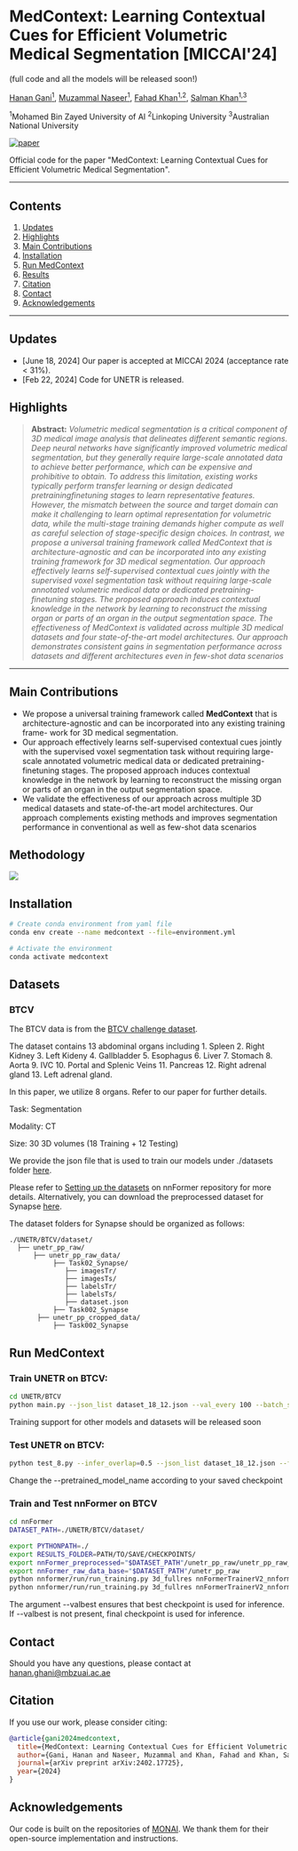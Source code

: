 # MedContext:  Learning Contextual Cues for Efficient Volumetric Medical Segmentation [MICCAI'24]
(full code and all the models will be released soon!)

[Hanan Gani<sup>1</sup>](https://hananshafi.github.io/), [Muzammal Naseer<sup>1</sup>](https://muzammal-naseer.com/), [Fahad Khan<sup>1,2</sup>](https://sites.google.com/view/fahadkhans/home), [Salman Khan<sup>1,3</sup>](https://salman-h-khan.github.io/)

<sup>1</sup>Mohamed Bin Zayed University of AI      <sup>2</sup>Linkoping University      <sup>3</sup>Australian National University

[![paper](https://img.shields.io/badge/arXiv-Paper-<COLOR>.svg)](https://arxiv.org/abs/2402.17725)

Official code for the paper "MedContext: Learning Contextual Cues for Efficient Volumetric Medical Segmentation".

<hr>

## Contents

1. [Updates](#News)
2. [Highlights](#Highlights)
3. [Main Contributions](#Main-Contributions)
4. [Installation](#Installation)
5. [Run MedContext](#Run-MedContext)
6. [Results](#Results)
7. [Citation](#Citation)
8. [Contact](#Contact)
9. [Acknowledgements](#Acknowledgements)

<hr>

## Updates

* [June 18, 2024] Our paper is accepted at MICCAI 2024 (acceptance rate < 31%).
* [Feb 22, 2024] Code for UNETR is released.

## Highlights


> **Abstract:** *Volumetric medical segmentation is a critical component
of 3D medical image analysis that delineates different semantic regions. Deep neural networks have significantly
improved volumetric medical segmentation, but they generally require large-scale annotated data to achieve better
performance, which can be expensive and prohibitive to obtain. To address this limitation, existing works typically
perform transfer learning or design dedicated pretrainingfinetuning stages to learn representative features. However,
the mismatch between the source and target domain can
make it challenging to learn optimal representation for volumetric data, while the multi-stage training demands higher
compute as well as careful selection of stage-specific design choices. In contrast, we propose a universal training
framework called MedContext that is architecture-agnostic
and can be incorporated into any existing training framework for 3D medical segmentation. Our approach effectively learns self-supervised contextual cues jointly with
the supervised voxel segmentation task without requiring
large-scale annotated volumetric medical data or dedicated
pretraining-finetuning stages. The proposed approach induces contextual knowledge in the network by learning to
reconstruct the missing organ or parts of an organ in the
output segmentation space. The effectiveness of MedContext is validated across multiple 3D medical datasets and
four state-of-the-art model architectures. Our approach
demonstrates consistent gains in segmentation performance
across datasets and different architectures even in few-shot
data scenarios*
>
<hr>

## Main Contributions
* We propose a universal training framework called **MedContext** that is architecture-agnostic and can be incorporated into any existing training frame- work for 3D medical segmentation. 
* Our approach effectively learns self-supervised contextual cues jointly with the supervised voxel segmentation task without requiring large-scale annotated volumetric medical data or dedicated pretraining-finetuning stages. The proposed approach induces contextual knowledge in the network by learning to reconstruct the missing organ or parts of an organ in the output segmentation space.
* We validate the effectiveness of our approach across multiple 3D medical datasets and state-of-the-art model architectures. Our approach complements existing methods and improves segmentation performance in conventional as well as few-shot data scenarios


## Methodology
![](https://github.com/hananshafi/MedContext/blob/main/assets/3dmsr_main_diagram.png)



## Installation

```bash
# Create conda environment from yaml file
conda env create --name medcontext --file=environment.yml

# Activate the environment
conda activate medcontext
```

## Datasets
### BTCV

The BTCV data is from the [BTCV challenge dataset](https://www.synapse.org/#!Synapse:syn3193805/wiki/217752).

The dataset contains 13 abdominal organs including 1. Spleen 2. Right Kidney 3. Left Kideny 4. Gallbladder 5. Esophagus 6. Liver 7. Stomach 8. Aorta 9. IVC 10. Portal and Splenic Veins 11. Pancreas 12. Right adrenal gland 13. Left adrenal gland.

In this paper, we utilize 8 organs. Refer to our paper for further details.

Task: Segmentation

Modality: CT

Size: 30 3D volumes (18 Training + 12 Testing)

We provide the json file  that is used to train our models under ./datasets folder [here](https://github.com/hananshafi/MedContext/blob/main/UNETR/BTCV/dataset/dataset_18_12.json).

Please refer to [Setting up the datasets](https://github.com/282857341/nnFormer) on nnFormer repository for more details. Alternatively, you can download the preprocessed dataset for Synapse [here](https://mbzuaiac-my.sharepoint.com/:u:/g/personal/abdelrahman_youssief_mbzuai_ac_ae/EbHDhSjkQW5Ak9SMPnGCyb8BOID98wdg3uUvQ0eNvTZ8RA?e=YVhfdg).

The dataset folders for Synapse should be organized as follows: 

```
./UNETR/BTCV/dataset/
  ├── unetr_pp_raw/
      ├── unetr_pp_raw_data/
           ├── Task02_Synapse/
              ├── imagesTr/
              ├── imagesTs/
              ├── labelsTr/
              ├── labelsTs/
              ├── dataset.json
           ├── Task002_Synapse
       ├── unetr_pp_cropped_data/
           ├── Task002_Synapse
 ```

## Run MedContext
### Train UNETR on BTCV: 

```bash
cd UNETR/BTCV
python main.py --json_list dataset_18_12.json --val_every 100 --batch_size=1 --feature_size=32 --rank 0 --logdir=PATH/TO/OUTPUT/FOLDER --optim_lr=1e-4 --lrschedule=warmup_cosine --infer_overlap=0.5 --save_checkpoint --data_dir=./dataset
```
Training support for other models and datasets will be released soon

### Test UNETR on BTCV: 
```bash
python test_8.py --infer_overlap=0.5 --json_list dataset_18_12.json --feature_size 32 --data_dir=./dataset --pretrained_model_name student_4000.pt --pretrained_dir='PATH/TO/SAVED/CHECKPOINT' --saved_checkpoint=ckpt
```
Change the --pretrained_model_name according to your saved checkpoint

### Train and Test nnFormer on BTCV

```bash
cd nnFormer
DATASET_PATH=./UNETR/BTCV/dataset/

export PYTHONPATH=./
export RESULTS_FOLDER=PATH/TO/SAVE/CHECKPOINTS/
export nnFormer_preprocessed="$DATASET_PATH"/unetr_pp_raw/unetr_pp_raw_data/Task02_Synapse
export nnFormer_raw_data_base="$DATASET_PATH"/unetr_pp_raw
python nnformer/run/run_training.py 3d_fullres nnFormerTrainerV2_nnformer_synapse 2 0 -c
python nnformer/run/run_training.py 3d_fullres nnFormerTrainerV2_nnformer_synapse 2 0 -val --valbest --val_folder VAL_BEST
```
The argument --valbest ensures that best checkpoint is used for inference. If --valbest is not present, final checkpoint is used for inference.

## Contact
Should you have any questions, please contact at hanan.ghani@mbzuai.ac.ae

## Citation
If you use our work, please consider citing:
```bibtex 
@article{gani2024medcontext,
  title={MedContext: Learning Contextual Cues for Efficient Volumetric Medical Segmentation},
  author={Gani, Hanan and Naseer, Muzammal and Khan, Fahad and Khan, Salman},
  journal={arXiv preprint arXiv:2402.17725},
  year={2024}
}
```
## Acknowledgements
Our code is built on the repositories of  [MONAI](https://github.com/Project-MONAI/research-contributions). We thank them for their open-source implementation and instructions.

